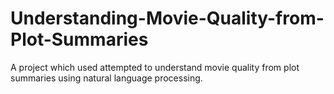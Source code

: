 # Understanding-Movie-Quality-from-Plot-Summaries
A project which used attempted to understand movie quality from plot summaries using natural language processing. 
